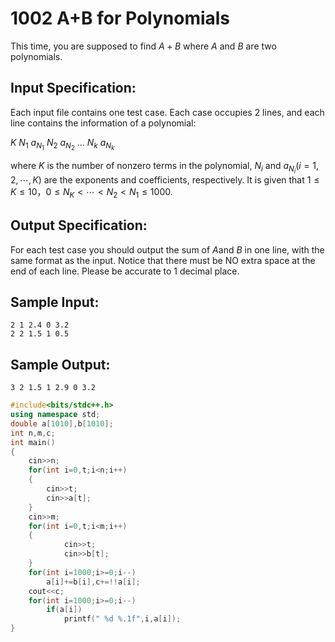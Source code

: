 # 1002 A+B for Polynomials

This time, you are supposed to find $A+B$ where $A$ and $B$ are two polynomials.

## Input Specification:

Each input file contains one test case. Each case occupies 2 lines, and each line contains the information of a polynomial:

 $K\ N_1\ a_{N_1}\ N_2\ a_{N_2}\ ...\ N_k\ a_{N_k}$

where *K* is the number of nonzero terms in the polynomial, $N_i$ and $a_{N_i}(i=1,2,⋯,K)$ are the exponents and coefficients, respectively. It is given that $1≤K≤10，0≤N_K<⋯<N_2<N_1≤1000$.

## Output Specification:

For each test case you should output the sum of $A$and $B$ in one line, with the same format as the input. Notice that there must be NO extra space at the end of each line. Please be accurate to 1 decimal place.

## Sample Input:

```
2 1 2.4 0 3.2
2 2 1.5 1 0.5
```

## Sample Output:

```
3 2 1.5 1 2.9 0 3.2
```

```cpp tab="c++"
#include<bits/stdc++.h>
using namespace std;
double a[1010],b[1010];
int n,m,c;
int main()
{
    cin>>n;
  	for(int i=0,t;i<n;i++)
    {
      	cin>>t;
      	cin>>a[t];
    }
    cin>>m;
  	for(int i=0,t;i<m;i++)
    {
      		cin>>t;
      		cin>>b[t];
    }
    for(int i=1000;i>=0;i--)
      	a[i]+=b[i],c+=!!a[i];
    cout<<c;
  	for(int i=1000;i>=0;i--)
      	if(a[i])
          	printf(" %d %.1f",i,a[i]);
}
```

